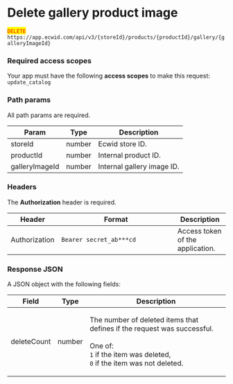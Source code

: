 # Delete gallery product image

<mark style="color:red;">`DELETE`</mark> `https://app.ecwid.com/api/v3/{storeId}/products/{productId}/gallery/{galleryImageId}`

### Required access scopes

Your app must have the following **access scopes** to make this request: `update_catalog`

### Path params

All path params are required.

| Param          | Type   | Description                |
| -------------- | ------ | -------------------------- |
| storeId        | number | Ecwid store ID.            |
| productId      | number | Internal product ID.       |
| galleryImageId | number | Internal gallery image ID. |

### Headers

The **Authorization** header is required.

<table><thead><tr><th>Header</th><th width="252">Format</th><th>Description</th></tr></thead><tbody><tr><td>Authorization</td><td><code>Bearer secret_ab***cd</code></td><td>Access token of the application.</td></tr></tbody></table>

### Response JSON

A JSON object with the following fields:

| Field       | Type   | Description                                                                                                                                                                             |
| ----------- | ------ | --------------------------------------------------------------------------------------------------------------------------------------------------------------------------------------- |
| deleteCount | number | <p>The number of deleted items that defines if the request was successful.<br><br>One of:<br><code>1</code> if the item was deleted,<br><code>0</code> if the item was not deleted.</p> |
